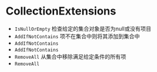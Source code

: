 # CollectionExtensions
- <code>IsNullOrEmpty</code> 检查给定的集合对象是否为null或没有项目
- <code>AddIfNotContains</code> 项不在集合中则将其添加到集合中
- <code>AddIfNotContains</code> 
- <code>AddIfNotContains</code> 
- <code>RemoveAll</code> 从集合中移除满足给定条件的所有项
- <code>RemoveAll</code> 